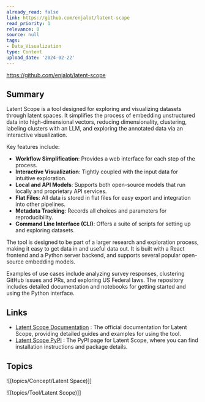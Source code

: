 ```yaml
---
already_read: false
link: https://github.com/enjalot/latent-scope
read_priority: 1
relevance: 0
source: null
tags:
- Data_Visualization
type: Content
upload_date: '2024-02-22'
---
```


https://github.com/enjalot/latent-scope
## Summary

Latent Scope is a tool designed for exploring and visualizing datasets through latent spaces. It simplifies the process of embedding unstructured data into high-dimensional vectors, reducing dimensionality, clustering, labeling clusters with an LLM, and exploring the annotated data via an interactive visualization.

Key features include:
- **Workflow Simplification**: Provides a web interface for each step of the process.
- **Interactive Visualization**: Tightly coupled with the input data for intuitive exploration.
- **Local and API Models**: Supports both open-source models that run locally and proprietary API services.
- **Flat Files**: All data is stored in flat files for easy export and integration into other pipelines.
- **Metadata Tracking**: Records all choices and parameters for reproducibility.
- **Command Line Interface (CLI)**: Offers a suite of scripts for setting up and exploring datasets.

The tool is designed to be part of a larger research and exploration process, making it easy to get data in and useful data out. It is built with a React frontend and a Python server backend, and supports several popular open-source embedding models.

Examples of use cases include analyzing survey responses, clustering GitHub issues and PRs, and exploring US Federal laws. The repository includes detailed documentation and notebooks for getting started and using the Python interface.
## Links

- [Latent Scope Documentation](https://enjalot.github.io/latent-scope/) : The official documentation for Latent Scope, providing detailed guides and examples for using the tool.
- [Latent Scope PyPI](https://pypi.org/project/latentscope/) : The PyPI page for Latent Scope, where you can find installation instructions and package details.

## Topics

![[topics/Concept/Latent Space)]]

![[topics/Tool/Latent Scope)]]